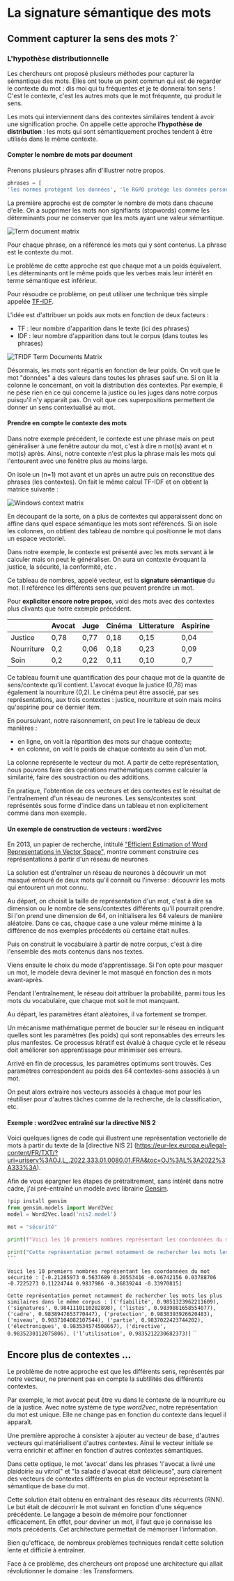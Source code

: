 # La signature sémantique des mots

## Comment capturer la sens des mots ?`

### L'hypothèse distributionnelle 

Les chercheurs ont proposé plusieurs méthodes pour capturer la sémantique des mots. Elles ont toute un point commun qui est de regarder le contexte du mot : dis moi qui tu fréquentes et je te donnerai ton sens ! C'est le contexte, c'est les autres mots que le mot fréquente, qui produit le sens. 

Les mots qui interviennent dans des contextes similaires tendent à avoir une signification proche. On appelle cette approche **l’hypothèse de distribution** : les mots qui sont sémantiquement proches tendent à être utilisés dans le même contexte.

#### Compter le nombre de mots par document

Prenons plusieurs phrases afin d'lllustrer notre propos. 


```py
phrases = [
'les normes protégent les données', 'le RGPD protége les données personnelles', 'les cybercriminelles volent les données', 'les juges rendent la justice', 'les juristes protégent des données', "la conformité respecte les normes"]
```

La première approche est de compter le nombre de mots dans chacune d'elle. On a supprimer les mots non signifiants (stopwords) comme les déterminants pour ne conserver que les mots ayant une valeur sémantique. 

![Term document matrix](/assets/img/document_terms_matrix_onehot.png)

Pour chaque phrase, on a référencé les mots qui y sont contenus. La phrase est le contexte du mot. 

Le problème de cette approche est que chaque mot a un poids équivalent. Les déterminants ont le même poids que les verbes mais leur intérêt en terme sémantique est inférieur. 

Pour résoudre ce problème, on peut utiliser une technique très simple appelée [TF-IDF](https://fr.wikipedia.org/wiki/TF-IDF). 

L'idée est d'attribuer un poids aux mots en fonction de deux facteurs : 

- TF : leur nombre d'apparition dans le texte (ici des phrases)
- IDF : leur nombre d'apparition dans tout le corpus (dans toutes les phrases)

![TFIDF Term Documents Matrix](/assets/img/tfidf_document_matrix.png)

Désormais, les mots sont répartis en fonction de leur poids. On voit que le mot "données" a des valeurs dans toutes les phrases sauf une. Si on lit la colonne le concernant, on voit la distribution des contextes. Par exemple, il ne pèse rien en ce qui concerne la justice ou les juges dans notre corpus puisqu'il n'y apparaît pas. On voit que ces superpositions permettent de donner un sens contextualisé au mot. 

#### Prendre en compte le contexte des mots 

Dans notre exemple précédent, le contexte est une phrase mais on peut généraliser à une fenêtre autour du mot, c'est à dire n mot(s) avant et n mot(s) après. Ainsi, notre contexte n'est plus la phrase mais les mots qui l'entourent avec une fenêtre plus au moins large. 

On isole un (n=1) mot avant et un après un autre puis on reconstitue des phrases (les contextes). On fait le même calcul TF-IDF et on obtient la matrice suivante : 

![Windows context matrix](/assets/img/context_matrix.png)

En découpant de la sorte, on a plus de contextes qui apparaissent donc on affine dans quel espace sémantique les mots sont référencés. Si on isole les colonnes, on obtient des tableau de nombre qui positionne le mot dans un espace vectoriel. 

Dans notre exemple, le contexte est présenté avec les mots servant à le calculer mais on peut le généraliser. On aura un contexte évoquant la justice, la sécurité, la conformité, etc .

Ce tableau de nombres, appelé vecteur, est la **signature sémantique** du mot. Il référence les différents sens que peuvent prendre un mot. 

Pour **expliciter encore notre propos**, voici des mots avec des contextes plus clivants que notre exemple précédent. 

| | Avocat | Juge | Cinéma | Litterature | Aspirine | 
| ---| ----- | ---- | ----- | ----- | ----- |
| Justice | 0,78 | 0,77 | 0,18 | 0,15 | 0,04 |
| Nourriture | 0,2 | 0,06 | 0,18 | 0,23 | 0,09 |
| Soin | 0,2 | 0,22 | 0,11 | 0,10 | 0,7 |

Ce tableau fournit une quantification des pour chaque mot de la quantité de sens/contexte qu'il contient. L'avocat évoque la justice (0,78) mas également la nourriture (0,2). Le cinéma peut être associé, par ses représentations, aux trois contextes : justice, nourriture et soin mais moins qu'aspirine pour ce dernier item. 

En poursuivant, notre raisonnement, on peut lire le tableau de deux manières : 

- en ligne, on voit la répartition des mots sur chaque contexte;  
- en colonne, on voit le poids de chaque contexte au sein d'un mot.

La colonne représente le vecteur du mot. A partir de cette représentation, nous pouvons faire des opérations mathématiques comme calculer la similarité, faire des soustraction ou des additions. 

En pratique, l'obtention de ces vecteurs et des contextes est le résultat de l'entraînement d'un réseau de neurones. Les sens/contextes sont représentés sous forme d'indice dans un tableau et non explicitement comme dans mon exemple. 

#### Un exemple de construction de vecteurs : word2vec

En 2013, un papier de recherche, intitulé  ["Efficient Estimation of Word Representations in Vector Space"]([https://arxiv.org/abs/1301.3781][]), montre comment construire ces représentations à partir d'un réseau de neurones

La solution est d'entraîner un réseau de neurones à découvrir un mot masqué entouré de deux mots qu'il connaît ou l'inverse : découvrir les mots qui entourent un mot connu.

Au départ, on choisit la taille de représentation d'un mot, c'est à dire sa dimension ou le nombre de sens/contextes différents qu'il pourrait prendre. Si l'on prend une dimension de 64, on initialisera les 64 valeurs de manière aléatoire. Dans ce cas, chaque case a une valeur même minime à la différence de nos exemples précédents où certaine était nulles. 

Puis on construit le vocabulaire à partir de notre corpus, c'est à dire l'ensemble des mots contenus dans nos textes. 

Viens ensuite le choix du mode d'apprentissage. Si l'on opte pour masquer un mot, le modèle devra deviner le mot masqué en fonction des n mots avant-après. 

Pendant l'entraînement, le réseau doit attribuer la probabilité, parmi tous les mots du vocabulaire, que chaque mot soit le mot manquant. 

Au départ, les paramètres étant aléatoires, il va fortement se tromper. 

Un mécanisme mathématique permet de boucler sur le réseau en indiquant quelles sont les paramètres (les poids) qui sont reponsables des erreurs les plus manfestes. Ce processus itératif est évalué à chaque cycle et le réseau doit améliorer son apprentissage pour minimiser ses erreurs. 

Arrivé en fin de processus, les paramètres optimums sont trouvés. Ces paramètres correspondent au poids des 64 contextes-sens associés à un mot. 

On peut alors extraire nos vecteurs associés à chaque mot pour les réutiliser pour d'autres tâches comme de la recherche, de la classification, etc. 


#### Exemple : word2vec entraîné sur la directive NIS 2

Voici quelques lignes de code qui illustrent une représentation vectorielle de mots à partir du texte de la [directive NIS 2]  (https://eur-lex.europa.eu/legal-content/FR/TXT/?uri=uriserv%3AOJ.L_.2022.333.01.0080.01.FRA&toc=OJ%3AL%3A2022%3A333%3A). 

Afin de vous épargner les étapes de prétraitrement, sans intérêt dans notre cadre, j'ai pré-entraîné un modèle avec librairie [Gensim](https://radimrehurek.com/gensim/index.html).

````python
!pip install gensim
from gensim.models import Word2Vec
model = Word2Vec.load('nis2.model')

mot = "sécurité"

print(f"Voici les 10 premiers nombres représentant les coordonnées du mot {mot} : \n {model.wv[mot][:10]}\n")

print("Cette représentation permet notamment de rechercher les mots les plus similaires dans le même corpus :", model.wv.most_similar('identification'))
```
````
``Voici les 10 premiers nombres représentant les coordonnées du mot sécurité : [-0.21285973 0.5637689 0.20553416 -0.06742156 0.03788706 -0.7225273 0.11224744 0.9837986 -0.36839244 -0.33970815]``

``Cette représentation permet notamment de rechercher les mots les plus similaires dans le même corpus : [('fiabilité', 0.9851323962211609), ('signatures', 0.9841110110282898), ('listes', 0.9839881658554077), ('cadre', 0.9838947653770447), ('protection', 0.9838393926620483), ('niveau', 0.9837104082107544), ('partie', 0.9837022423744202), ('électroniques', 0.983534574508667), ('directive', 0.9835230112075806), ('l’utilisation', 0.9835212230682373)]``
``

## Encore plus de contextes ... 

Le problème de notre approche est que les différents sens, représentés par notre vecteur, ne prennent pas en compte la subtilités des différents contextes. 

Par exemple, le mot avocat peut être vu dans le contexte de la nourriture ou de la justice. Avec notre système de type *word2vec*, notre représentation du mot est unique. Elle ne change pas en fonction du contexte dans lequel il apparaît. 

Une première approche à consister à ajouter au vecteur de base, d'autres vecteurs qui matérialisent d'autres contextes. Ainsi le vecteur initiale se verra enrichir et affiner en fonction d'autres contextes sémantiques. 

Dans cette optique, le mot 'avocat' dans les phrases 'l'avocat a livré une plaidoirie au vitriol" et "la salade d'avocat était délicieuse", aura clairement des vecteurs de contextes différents en plus de vecteur représetant la sémantique de base du mot.

Cette solution était obtenu en entraînant des réseaux dits récurrents (RNN). Le but était de découvrir le mot suivant en fonction d'une séquence précédente. Le langage a besoin de mémoire pour fonctionner efficacement. En effet, pour deviner un mot, il faut que je connaisse les mots précédents. Cet architecture permettait de mémoriser l'information. 

Bien qu'efficace, de nombreux problèmes techniques rendait cette solution lente et difficile à entraîner. 

Face à ce problème, des chercheurs ont proposé une architecture qui allait révolutionner le domaine : les Transformers. 